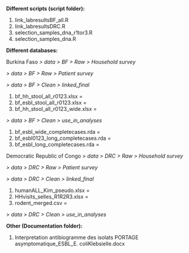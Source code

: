 **Different scripts (script folder):**
1) link_labresultsBF_all.R
2) link_labresultsDRC.R
3) selection_samples_dna_r1tor3.R
4) selection_samples_dna.R

**Different databases:** 

Burkina Faso
  _> data > BF > Raw > Household survey_
  
  _> data > BF > Raw > Patient survey_

  _> data > BF > Clean > linked_final_
  1) bf_hh_stool_all_r0123.xlsx               =
  2) bf_esbl_stool_all_r0123.xlsx             =
  3) bf_hh_stool_all_r0123_wide.xlsx          =
  
  _> data > BF > Clean > use_in_analyses_
  1) bf_esbl_wide_completecases.rda           = 
  2) bf_esbl0123_long_completecases.rda       =
  3) bf_esbl_long_completecases.rda           =

     
Democratic Republic of Congo
  _> data > DRC > Raw > Household survey_
  
  _> data > DRC > Raw > Patient survey_

  _> data > DRC > Clean > linked_final_
  1) humanALL_Kim_pseudo.xlsx                =
  2) HHvisits_selles_R1R2R3.xlsx             =
  3) rodent_merged.csv                       =
  
  _> data > DRC > Clean > use_in_analyses_

**Other (Documentation folder):**
1) Interpretation antibiogramme des isolats PORTAGE asymptomatique_ESBL_E. coliKlebsielle.docx
